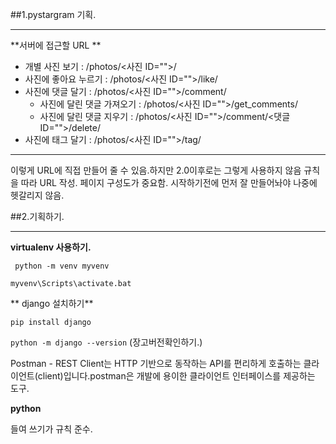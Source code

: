 ##1.pystargram 기획.

***
**서버에  접근할 URL **

- 개별 사진 보기 : /photos/<사진 ID="">/
- 사진에 좋아요 누르기 : /photos/<사진 ID="">/like/
- 사진에 댓글 달기 : /photos/<사진 ID="">/comment/ 
  - 사진에 달린 댓글 가져오기 : /photos/<사진 ID="">/get_comments/
  - 사진에 달린 댓글 지우기 : /photos/<사진 ID="">/comment/<댓글 ID="">/delete/
- 사진에 태그 달기 : /photos/<사진 ID="">/tag/
***
  이렇게 URL에 직접 만들어 줄 수 있음.하지만 2.0이후로는 그렇게 사용하지 않음
  규칙을 따라 URL 작성.
  페이지 구성도가 중요함. 시작하기전에 먼저 잘 만들어놔야 나중에 헷갈리지 않음.





##2.기획하기.

***
**virtualenv 사용하기.**

`` 
python -m venv myvenv
``

``
 myvenv\Scripts\activate.bat
``

** django 설치하기**

``
pip install django
``

``
 python -m django --version
``
 (장고버전확인하기.)
 

Postman - REST Client는 HTTP 기반으로 동작하는 API를 편리하게 호출하는 클라이언트(client)입니다.postman은 개발에 용이한 클라이언트 인터페이스를 제공하는 도구.

**python**

들여 쓰기가 규칙 준수.


